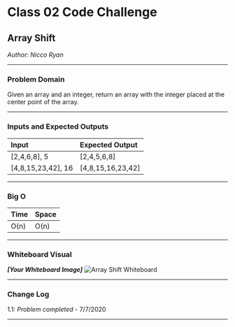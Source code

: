 # Class 02 Code Challenge

## Array Shift
*Author: Nicco Ryan*

---

### Problem Domain
Given an array and an integer, return an array with the integer placed at the center point of the array.

---

### Inputs and Expected Outputs

| Input | Expected Output |
| :----------- | :----------- |
| [2,4,6,8], 5 | [2,4,5,6,8] |
| [4,8,15,23,42], 16 | [4,8,15,16,23,42] |


---

### Big O


| Time | Space |
| :----------- | :----------- |
| O(n) | O(n) |


---


### Whiteboard Visual
***[Your Whiteboard Image]***
![Array Shift Whiteboard](/ArrayShift.png)


---

### Change Log
1.1: *Problem completed* - 7/7/2020 

---
